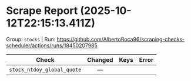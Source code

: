 # Scrape Report (2025-10-12T22:15:13.411Z)

Group: `stocks`  |  Run: https://github.com/AlbertoRoca96/scraping-checks-scheduler/actions/runs/18450207985

| Check | Changed | Keys | Error |
|---|:---:|:--|:--|
| `stock_ntdoy_global_quote` | — |  |  |
